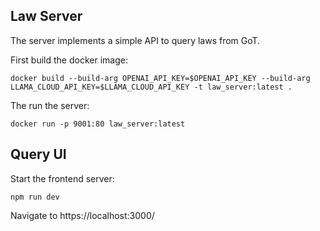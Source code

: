 ## Law Server

The server implements a simple API to query laws from GoT.

First build the docker image:

`docker build --build-arg OPENAI_API_KEY=$OPENAI_API_KEY --build-arg LLAMA_CLOUD_API_KEY=$LLAMA_CLOUD_API_KEY -t law_server:latest .`

The run the server:

`docker run -p 9001:80 law_server:latest`

## Query UI

Start the frontend server:

`npm run dev`

Navigate to https://localhost:3000/

